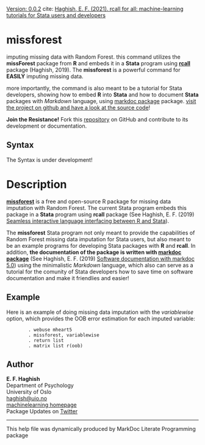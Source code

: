 [Version: 0.0.2](https://github.com/haghish/machinelearning/tags) 
cite: [Haghish, E. F. (2021). rcall for all: machine-learning tutorials for Stata users and developers](https://github.com/haghish/machinelearning)

missforest
==========

imputing missing data with Random Forest. this command utilizes the 
__missForest__ package from __R__ and embeds it in a __Stata__ program
using [__rcall__](https://github.com/haghish/rcall) package (Haghish, 2019). 
The __missforest__ is a powerful command for __EASILY__ imputing missing 
data. 

more importantly, the command is also meant to be a tutorial for Stata developers, 
showing how to embed __R__ into __Stata__ and how to document __Stata__ packages 
with _Markdown_ language, using [markdoc package](https://github.com/haghish/markdoc) 
package. [visit the project on github and have a look at the source code](https://github.com/haghish/machinelearning)! 

__Join the Resistance!__ Fork this [repository](https://github.com/haghish/machinelearning) on GitHub and contribute to its development or documentation. 

Syntax
------

The Syntax is under development!
            
Description
===========

__[missforest](https://cran.r-project.org/web/packages/missForest/missForest.pdf)__ is a free 
and open-source R package for missing data imputation with Random Forest.
The current Stata program embeds this package in a __Stata__ program using __rcall__ package
(See Haghish, E. F. (2019) [Seamless interactive language interfacing between R and Stata](https://journals.sagepub.com/doi/10.1177/1536867X19830891)).

The __missforest__ Stata program not only meant to provide the capabilities of Random Forest missing data imputation 
for Stata users, but also meant to be an example programs for developing Stata packages with __R__ and __rcall__. 
In addition, __the documentation of the package is written with [markdoc package](https://github.com/haghish/markdoc)__ 
(See Haghish, E. F. (2019) [Software documentation with markdoc 5.0](https://journals.sagepub.com/doi/full/10.1177/1536867X20931000)) using
the minimalistic _Markdown_ language, which also can serve as a tutorial for the comunity of Stata developers 
how to save time on software documentation and make it friendlies and easier!

Example
-------

Here is an example of doing missing data imputation with the _variablewise_ option,
which provides the OOB error estimation for each imputed variable:

            . webuse mheart5 
            . missforest, variablewise
            . return list
            . matrix list r(oob)

Author
------

__E. F. Haghish__  
Department of Psychology  
University of Oslo  
haghish@uio.no  
[machinelearning homepage](https://github.com/haghish/machinelearning)   
Package Updates on [Twitter](http://www.twitter.com/Haghish)  

- - -

This help file was dynamically produced by MarkDoc Literate Programming package
